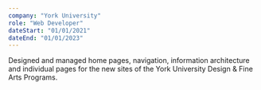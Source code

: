 ```yaml
---
company: "York University﻿"
role: "Web Developer"
dateStart: "01/01/2021"
dateEnd: "01/01/2023"
---
```


Designed and managed home pages, navigation, information architecture and individual pages for the new sites of the York University Design & Fine Arts Programs.
